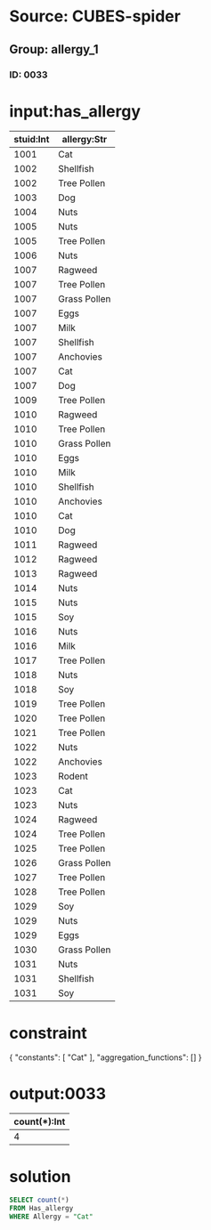 # Source: CUBES-spider
## Group: allergy_1
### ID: 0033

# input:has_allergy

| stuid:Int | allergy:Str |
|---|---|
| 1001 | Cat |
| 1002 | Shellfish |
| 1002 | Tree Pollen |
| 1003 | Dog |
| 1004 | Nuts |
| 1005 | Nuts |
| 1005 | Tree Pollen |
| 1006 | Nuts |
| 1007 | Ragweed |
| 1007 | Tree Pollen |
| 1007 | Grass Pollen |
| 1007 | Eggs |
| 1007 | Milk |
| 1007 | Shellfish |
| 1007 | Anchovies |
| 1007 | Cat |
| 1007 | Dog |
| 1009 | Tree Pollen |
| 1010 | Ragweed |
| 1010 | Tree Pollen |
| 1010 | Grass Pollen |
| 1010 | Eggs |
| 1010 | Milk |
| 1010 | Shellfish |
| 1010 | Anchovies |
| 1010 | Cat |
| 1010 | Dog |
| 1011 | Ragweed |
| 1012 | Ragweed |
| 1013 | Ragweed |
| 1014 | Nuts |
| 1015 | Nuts |
| 1015 | Soy |
| 1016 | Nuts |
| 1016 | Milk |
| 1017 | Tree Pollen |
| 1018 | Nuts |
| 1018 | Soy |
| 1019 | Tree Pollen |
| 1020 | Tree Pollen |
| 1021 | Tree Pollen |
| 1022 | Nuts |
| 1022 | Anchovies |
| 1023 | Rodent |
| 1023 | Cat |
| 1023 | Nuts |
| 1024 | Ragweed |
| 1024 | Tree Pollen |
| 1025 | Tree Pollen |
| 1026 | Grass Pollen |
| 1027 | Tree Pollen |
| 1028 | Tree Pollen |
| 1029 | Soy |
| 1029 | Nuts |
| 1029 | Eggs |
| 1030 | Grass Pollen |
| 1031 | Nuts |
| 1031 | Shellfish |
| 1031 | Soy |

# constraint

{
  "constants": [
    "Cat"
  ],
  "aggregation_functions": []
}

# output:0033

| count(*):Int |
|---|
| 4 |

# solution

```sql
SELECT count(*)
FROM Has_allergy
WHERE Allergy = "Cat"
```
